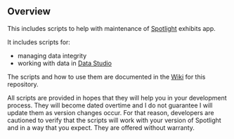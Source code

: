 ## Overview

This includes scripts to help with maintenance of [Spotlight](https://github.com/projectblacklight/spotlight) exhibits app.

It includes scripts for:
* managing data integrity
* working with data in [Data Studio](https://datastudio.google.com/)

The scripts and how to use them are documented in the [Wiki](https://github.com/elrayle/spotlight_utils/wiki) for this repository.

All scripts are provided in hopes that they will help you in your development process.  They will become dated overtime and I do not guarantee I will update them as version changes occur.  For that reason, developers are cautioned to verify that the scripts will work with your version of Spotlight and in a way that you expect.  They are offered without warranty.
